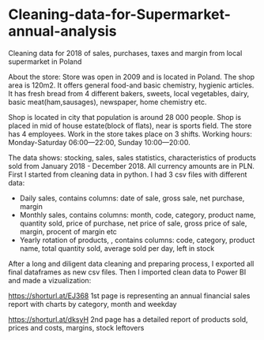 # Cleaning-data-for-Supermarket-annual-analysis
Cleaning data for 2018 of sales, purchases, taxes and margin from local supermarket in Poland


About the store:
Store was open in 2009 and is located in Poland. The shop area is 120m2. It offers general food-and basic chemistry, hygienic articles.
It has fresh bread from 4 different bakers, sweets, local vegetables, dairy, basic meat(ham,sausages), newspaper, home chemistry etc.

Shop is located in city that population is around 28 000 people.
Shop is placed in mid of house estate(block of flats), near is sports field.
The store has 4 employees. Work in the store takes place on 3 shifts.
Working hours: Monday-Saturday 06:00—22:00, Sunday 10:00—20:00.




  The data shows: stocking, sales, sales statistics, characteristics of products sold from January 2018 - December 2018.
All currency amounts are in PLN.
First I started from cleaning data in python. I had 3 csv files with different data:

- Daily sales, contains columns: date of sale, gross sale, net purchase, margin
- Monthly sales,  contains columns: month, code, category, product name, quantity sold, price of purchase, 
                                    net price of sale, gross price of sale, margin, procent of margin  etc
- Yearly rotation of products, , contains columns: code, category, product name, total quantity sold, average sold per day, left in stock

After a long and diligent data cleaning and preparing process, I exported all final dataframes as new csv files.
Then I imported clean data to Power BI and made a vizualization: 

https://shorturl.at/EJ368
1st page is representing an annual financial sales report with charts by category, month and weekday



https://shorturl.at/dksyH
2nd page has a detailed report of products sold, prices and costs, margins, stock leftovers

